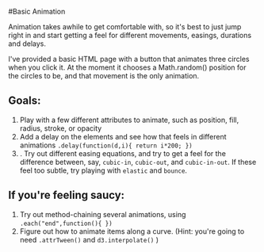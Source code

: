 #Basic Animation

Animation takes awhile to get comfortable with, so it's best to just jump right in and start getting a feel for different movements, easings, durations and delays.

I've provided a basic HTML page with a button that animates three circles when you click it. At the moment it chooses a Math.random() position for the circles to be, and that movement is the only animation.

## Goals:

1. Play with a few different attributes to animate, such as position, fill, radius, stroke, or opacity
2. Add a delay on the elements and see how that feels in different animations ```.delay(function(d,i){ return i*200; }) ```
3. . Try out different easing equations, and try to get a feel for the difference between, say, ```cubic-in```, ```cubic-out```, and ```cubic-in-out```. If these feel too subtle, try playing with ```elastic``` and ```bounce```.

## If you're feeling saucy:

1. Try out method-chaining several animations, using ```.each("end",function(){ })```
2. Figure out how to animate items along a curve. (Hint: you're going to need ```.attrTween()``` and ```d3.interpolate()``` )